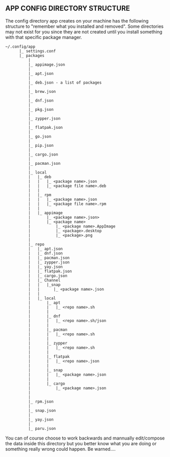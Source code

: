 ## APP CONFIG DIRECTORY STRUCTURE

The config directory app creates on your machine has the following structure to "remember what you installed and removed". Some directories may not exist for you since they are not created until you install something with that specific package manager.

```
~/.config/app
      |_ settings.conf
      |_ packages
          |
          |_ appimage.json
          |
          |_ apt.json
          |
          |_ deb.json - a list of packages
          |
          |_ brew.json
          |
          |_ dnf.json
          |
          |_ pkg.json
          |
          |_ zypper.json
          |
          |_ flatpak.json
          |
          |_ go.json
          |
          |_ pip.json
          |
          |_ cargo.json
          |
          |_ pacman.json
          |
          |_ local
          |   |_ deb
          |   |   |_ <package name>.json
          |   |   |_ <package file name>.deb
          |   |   
          |   |_ rpm
          |   |   |_ <package name>.json
          |   |   |_ <package file name>.rpm
          |   |
          |   |_ appimage
          |       |_ <package name>.json>
          |       |_ <package name>
          |           |_ <package name>.AppImage
          |           |_ <package>.desktop
          |           |_ <package>.png
          |
          |_ repo
          |   |_ apt.json
          |   |_ dnf.json
          |   |_ pacman.json
          |   |_ zypper.json
          |   |_ yay.json
          |   |_ flatpak.json
          |   |_ cargo.json
          |   |_ Channel
          |   |   |_snap
          |   |      |_ <package name>.json
          |   |
          |   |_ local
          |       |_ apt
          |       |   |_ <repo name>.sh
          |       |
          |       |_ dnf
          |       |   |_ <repo name>.sh/json
          |       |       
          |       |_ pacman
          |       |   |_ <repo name>.sh
          |       |
          |       |_ zypper
          |       |   |_ <repo name>.sh
          |       |
          |       |_ flatpak
          |       |   |_ <repo name>.json
          |       |
          |       |_ snap
          |       |   |_ <package name>.json 
          |       |
          |       |_ cargo
          |           |_ <package name>.json 
          |
          |
          |_ rpm.json
          |
          |_ snap.json
          |
          |_ yay.json
          |
          |_ paru.json
```

You can of course choose to work backwards and mannually edit/compose the data inside this directory but you better know what you are doing or something really wrong could happen. Be warned.... 

